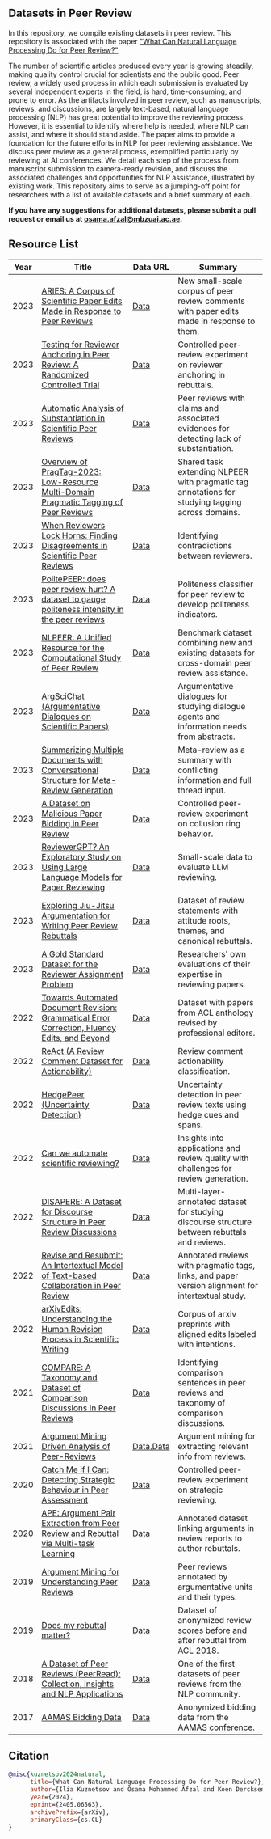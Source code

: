 ## Datasets in Peer Review

In this repository, we compile existing datasets in peer review. This repository is associated with the paper ["What Can Natural Language Processing Do for Peer Review?"](https://arxiv.org/abs/2405.06563)

The number of scientific articles produced every year is growing steadily, making quality control crucial for scientists and the public good. Peer review, a widely used process in which each submission is evaluated by several independent experts in the field, is hard, time-consuming, and prone to error. As the artifacts involved in peer review, such as manuscripts, reviews, and discussions, are largely text-based, natural language processing (NLP) has great potential to improve the reviewing process. However, it is essential to identify where help is needed, where NLP can assist, and where it should stand aside. The paper aims to provide a foundation for the future efforts in NLP for peer reviewing assistance. We discuss peer review as a general process, exemplified particularly by reviewing at AI conferences. We detail each step of the process from manuscript submission to camera-ready revision, and discuss the associated challenges and opportunities for NLP assistance, illustrated by existing work. This repository aims to serve as a jumping-off point for researchers with a list of available datasets and a brief summary of each.


**If you have any suggestions for additional datasets, please submit a pull request or email us at [osama.afzal@mbzuai.ac.ae](mailto:osama.afzal@mbzuai.ac.ae).**


## Resource List


| Year | Title | Data URL | Summary |
|------|-------|----------|---------|
| 2023 | [ARIES: A Corpus of Scientific Paper Edits Made in Response to Peer Reviews](https://arxiv.org/pdf/2306.12587.pdf) | [Data](https://github.com/allenai/aries) | New small-scale corpus of peer review comments with paper edits made in response to them. |
| 2023 | [Testing for Reviewer Anchoring in Peer Review: A Randomized Controlled Trial](https://arxiv.org/pdf/2307.05443.pdf) | [Data](https://github.com/theryanl/ReviewerAnchoring) | Controlled peer-review experiment on reviewer anchoring in rebuttals. |
| 2023 | [Automatic Analysis of Substantiation in Scientific Peer Reviews](https://aclanthology.org/2023.findings-emnlp.684.pdf) | [Data](https://github.com/YanzhuGuo/SubstanReview) | Peer reviews with claims and associated evidences for detecting lack of substantiation. |
| 2023 | [Overview of PragTag-2023: Low-Resource Multi-Domain Pragmatic Tagging of Peer Reviews](https://aclanthology.org/2023.argmining-1.21.pdf) | [Data](https://github.com/UKPLab/pragtag2023?tab=readme-ov-file) | Shared task extending NLPEER with pragmatic tag annotations for studying tagging across domains. |
| 2023 | [When Reviewers Lock Horns: Finding Disagreements in Scientific Peer Reviews](https://aclanthology.org/2023.emnlp-main.1038/) | [Data](https://github.com/sandeep82945/Contradiction-in-Peer-Review) | Identifying contradictions between reviewers. |
| 2023 | [PolitePEER: does peer review hurt? A dataset to gauge politeness intensity in the peer reviews](https://link.springer.com/article/10.1007/s10579-023-09662-3) | [Data](https://github.com/PrabhatkrBharti/PolitePEER) | Politeness classifier for peer review to develop politeness indicators. |
| 2023 | [NLPEER: A Unified Resource for the Computational Study of Peer Review](https://aclanthology.org/2023.acl-long.277.pdf) | [Data](https://tudatalib.ulb.tu-darmstadt.de/handle/tudatalib/3618) | Benchmark dataset combining new and existing datasets for cross-domain peer review assistance. |
| 2023 | [ArgSciChat (Argumentative Dialogues on Scientific Papers)](https://aclanthology.org/2023.acl-long.425/) | [Data](https://github.com/UKPLab/acl2023-argscichat) | Argumentative dialogues for studying dialogue agents and information needs from abstracts. |
| 2023 | [Summarizing Multiple Documents with Conversational Structure for Meta-Review Generation](https://aclanthology.org/2023.findings-emnlp.472/) | [Data](https://github.com/oaimli/PeerSum) | Meta-review as a summary with conflicting information and full thread input. |
| 2023 | [A Dataset on Malicious Paper Bidding in Peer Review](https://arxiv.org/pdf/2207.02303) | [Data](https://github.com/sjecmen/malicious_bidding_dataset) | Controlled peer-review experiment on collusion ring behavior. |
| 2023 | [ReviewerGPT? An Exploratory Study on Using Large Language Models for Paper Reviewing](https://arxiv.org/pdf/2306.00622.pdf) | [Data](https://github.com/niharshah/ReviewerGPT2023/) | Small-scale data to evaluate LLM reviewing. |
| 2023 | [Exploring Jiu-Jitsu Argumentation for Writing Peer Review Rebuttals](https://aclanthology.org/2023.emnlp-main.894.pdf) | [Data](https://tudatalib.ulb.tu-darmstadt.de/handle/tudatalib/4000) | Dataset of review statements with attitude roots, themes, and canonical rebuttals. |
| 2023 | [A Gold Standard Dataset for the Reviewer Assignment Problem](https://arxiv.org/pdf/2303.16750.pdf) | [Data](https://github.com/niharshah/goldstandard-reviewer-paper-match) | Researchers' own evaluations of their expertise in reviewing papers. |
| 2022 | [Towards Automated Document Revision: Grammatical Error Correction, Fluency Edits, and Beyond](https://arxiv.org/abs/2205.11484) | [Data](https://github.com/chemicaltree/tetra) | Dataset with papers from ACL anthology revised by professional editors. |
| 2022 | [ReAct (A Review Comment Dataset for Actionability)](https://arxiv.org/abs/2210.00443) | [Data](https://github.com/gtmdotme/ReAct) | Review comment actionability classification. |
| 2022 | [HedgePeer (Uncertainty Detection)](https://dl.acm.org/doi/10.1145/3529372.3533300) | [Data](https://github.com/Tirthankar-Ghosal/HedgePeer-Dataset) | Uncertainty detection in peer review texts using hedge cues and spans. |
| 2022 | [Can we automate scientific reviewing?](https://www.jair.org/index.php/jair/article/view/128622) | [Data](https://github.com/neulab/ReviewAdvisor) | Insights into applications and review quality with challenges for review generation. |
| 2022 | [DISAPERE: A Dataset for Discourse Structure in Peer Review Discussions](https://aclanthology.org/2022.naacl-main.89.pdf) | [Data](https://github.com/nnkennard/DISAPERE/tree/main) | Multi-layer-annotated dataset for studying discourse structure between rebuttals and reviews. |
| 2022 | [Revise and Resubmit: An Intertextual Model of Text-based Collaboration in Peer Review](https://direct.mit.edu/coli/article/48/4/949/112555/Revise-and-Resubmit-An-Intertextual-Model-of-Text) | [Data](https://github.com/UKPLab/f1000rd) | Annotated reviews with pragmatic tags, links, and paper version alignment for intertextual study. |
| 2022 | [arXivEdits: Understanding the Human Revision Process in Scientific Writing](https://aclanthology.org/2022.emnlp-main.641/) | [Data](https://github.com/chaojiang06/arXivEdits) | Corpus of arxiv preprints with aligned edits labeled with intentions. |
| 2021 | [COMPARE: A Taxonomy and Dataset of Comparison Discussions in Peer Reviews](https://arxiv.org/abs/2108.04366) | [Data](https://github.com/shruti-singh/COMPARE) | Identifying comparison sentences in peer reviews and taxonomy of comparison discussions. |
| 2021 | [Argument Mining Driven Analysis of Peer-Reviews](https://ojs.aaai.org/index.php/AAAI/article/view/16607) | [Data](https://github.com/fromm-m/aaai2021-am-peer-reviews),[Data](https://zenodo.org/records/4314390) | Argument mining for extracting relevant info from reviews. |
| 2020 | [Catch Me if I Can: Detecting Strategic Behaviour in Peer Assessment](https://arxiv.org/pdf/2010.04041.pdf) | [Data](https://cs.cmu.edu/~nihars/data/data_catch_me_if_i_can.zip) | Controlled peer-review experiment on strategic reviewing. |
| 2020 | [APE: Argument Pair Extraction from Peer Review and Rebuttal via Multi-task Learning](https://aclanthology.org/2020.emnlp-main.569.pdf) | [Data](https://github.com/LiyingCheng95/ArgumentPairExtraction) | Annotated dataset linking arguments in review reports to author rebuttals. |
| 2019 | [Argument Mining for Understanding Peer Reviews](https://aclanthology.org/N19-1219/) | [Data](https://xinyuhua.github.io/Resources/naacl19/) | Peer reviews annotated by argumentative units and their types. |
| 2019 | [Does my rebuttal matter?](https://aclanthology.org/N19-1129/) | [Data](https://tudatalib.ulb.tu-darmstadt.de/handle/tudatalib/2639) | Dataset of anonymized review scores before and after rebuttal from ACL 2018. |
| 2018 | [A Dataset of Peer Reviews (PeerRead): Collection, Insights and NLP Applications](https://aclanthology.org/N18-1149/) | [Data](https://github.com/allenai/PeerRead) | One of the first datasets of peer reviews from the NLP community. |
| 2017 | [AAMAS Bidding Data](https://preflib.simonrey.fr/dataset/00037) | [Data](https://preflib.simonrey.fr/static/data/aamas/aamas.zip) | Anonymized bidding data from the AAMAS conference. |

## Citation

```bibtex
@misc{kuznetsov2024natural,
      title={What Can Natural Language Processing Do for Peer Review?}, 
      author={Ilia Kuznetsov and Osama Mohammed Afzal and Koen Dercksen and Nils Dycke and Alexander Goldberg and Tom Hope and Dirk Hovy and Jonathan K. Kummerfeld and Anne Lauscher and Kevin Leyton-Brown and Sheng Lu and Mausam and Margot Mieskes and Aurélie Névéol and Danish Pruthi and Lizhen Qu and Roy Schwartz and Noah A. Smith and Thamar Solorio and Jingyan Wang and Xiaodan Zhu and Anna Rogers and Nihar B. Shah and Iryna Gurevych},
      year={2024},
      eprint={2405.06563},
      archivePrefix={arXiv},
      primaryClass={cs.CL}
}
```
